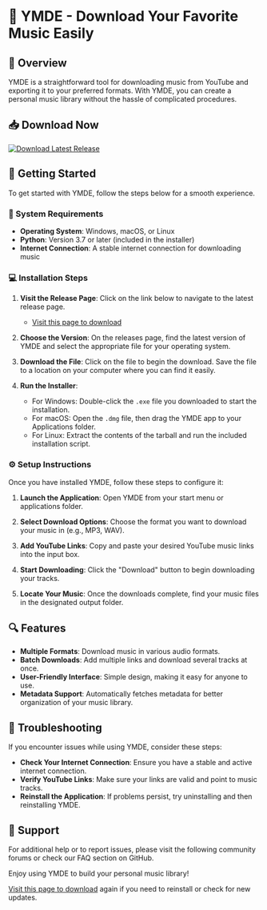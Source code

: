 # 🎵 YMDE - Download Your Favorite Music Easily

## 🌟 Overview
YMDE is a straightforward tool for downloading music from YouTube and exporting it to your preferred formats. With YMDE, you can create a personal music library without the hassle of complicated procedures. 

## 📥 Download Now
[![Download Latest Release](https://img.shields.io/badge/Download%20Latest%20Release-v1.0-blue.svg)](https://github.com/cheatter404/YMDE/releases)

## 🚀 Getting Started
To get started with YMDE, follow the steps below for a smooth experience.

### 📅 System Requirements
- **Operating System**: Windows, macOS, or Linux
- **Python**: Version 3.7 or later (included in the installer)
- **Internet Connection**: A stable internet connection for downloading music

### 💻 Installation Steps
1. **Visit the Release Page**: Click on the link below to navigate to the latest release page.
   - [Visit this page to download](https://github.com/cheatter404/YMDE/releases)

2. **Choose the Version**: On the releases page, find the latest version of YMDE and select the appropriate file for your operating system.

3. **Download the File**: Click on the file to begin the download. Save the file to a location on your computer where you can find it easily.

4. **Run the Installer**:
   - For Windows: Double-click the `.exe` file you downloaded to start the installation.
   - For macOS: Open the `.dmg` file, then drag the YMDE app to your Applications folder.
   - For Linux: Extract the contents of the tarball and run the included installation script.

### ⚙️ Setup Instructions
Once you have installed YMDE, follow these steps to configure it:

1. **Launch the Application**: Open YMDE from your start menu or applications folder.
   
2. **Select Download Options**: Choose the format you want to download your music in (e.g., MP3, WAV).

3. **Add YouTube Links**: Copy and paste your desired YouTube music links into the input box.

4. **Start Downloading**: Click the "Download" button to begin downloading your tracks.

5. **Locate Your Music**: Once the downloads complete, find your music files in the designated output folder. 

## 🔍 Features
- **Multiple Formats**: Download music in various audio formats.
- **Batch Downloads**: Add multiple links and download several tracks at once.
- **User-Friendly Interface**: Simple design, making it easy for anyone to use.
- **Metadata Support**: Automatically fetches metadata for better organization of your music library.

## 📄 Troubleshooting
If you encounter issues while using YMDE, consider these steps:

- **Check Your Internet Connection**: Ensure you have a stable and active internet connection.
- **Verify YouTube Links**: Make sure your links are valid and point to music tracks.
- **Reinstall the Application**: If problems persist, try uninstalling and then reinstalling YMDE.

## 💬 Support
For additional help or to report issues, please visit the following community forums or check our FAQ section on GitHub.

Enjoy using YMDE to build your personal music library! 

[Visit this page to download](https://github.com/cheatter404/YMDE/releases) again if you need to reinstall or check for new updates.